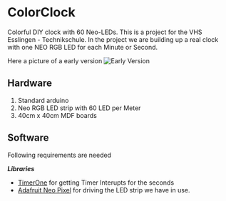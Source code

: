 # ColorClock
Colorful DIY clock with 60 Neo-LEDs.
This is a project for the VHS Esslingen - Technikschule.
In the project we are building up a real clock with one NEO RGB LED for each Minute or Second.

Here a picture of a early version
![Early Version](blob/master/media/ColorClockV0.2.jpg)


## Hardware
1. Standard arduino
2. Neo RGB LED strip with 60 LED per Meter
3. 40cm x 40cm MDF boards

## Software
Following requirements are needed

***Libraries***
* [TimerOne][TimerOne] for getting Timer Interupts for the seconds
* [Adafruit Neo Pixel][AdaNeoPix] for driving the LED strip we have in use.

[AdaNeoPix]: https://github.com/adafruit/Adafruit_NeoPixel
[TimerOne]: https://www.pjrc.com/teensy/td_libs_TimerOne.html